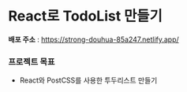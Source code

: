 # React로 TodoList 만들기
**배포 주소** : https://strong-douhua-85a247.netlify.app/ <br />
### 프로젝트 목표
* React와 PostCSS를 사용한 투두리스트 만들기 <br />
<!-- **React**
* useState, useEffect, useContext 등의 리액트 훅 사용
 -->
